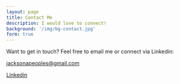 ```yaml
---
layout: page
title: Contact Me
description: I would love to connect!
background: '/img/bg-contact.jpg'
form: true
---
```


Want to get in touch? Feel free to email me or connect via Linkedin:

<jacksonapeoples@gmail.com>

[Linkedin](https://www.linkedin.com/in/jacksonpeoples/)


   